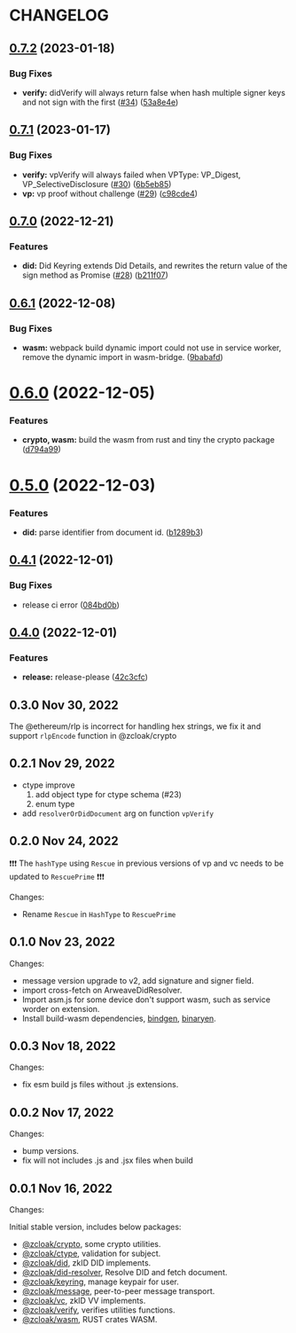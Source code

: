 # CHANGELOG

## [0.7.2](https://github.com/zCloak-Network/zkid-sdk/compare/v0.7.1...v0.7.2) (2023-01-18)


### Bug Fixes

* **verify:** didVerify will always return false when hash multiple signer keys and not sign with the first ([#34](https://github.com/zCloak-Network/zkid-sdk/issues/34)) ([53a8e4e](https://github.com/zCloak-Network/zkid-sdk/commit/53a8e4ea15ed3a1c2b3cc183d21ed77af33addf5))


## [0.7.1](https://github.com/zCloak-Network/zkid-sdk/compare/v0.7.0...v0.7.1) (2023-01-17)


### Bug Fixes

* **verify:** vpVerify will always failed when VPType: VP_Digest, VP_SelectiveDisclosure ([#30](https://github.com/zCloak-Network/zkid-sdk/issues/30)) ([6b5eb85](https://github.com/zCloak-Network/zkid-sdk/commit/6b5eb855ba913d215b2967b9a77dec1f42dc599d))
* **vp:** vp proof without challenge ([#29](https://github.com/zCloak-Network/zkid-sdk/issues/29)) ([c98cde4](https://github.com/zCloak-Network/zkid-sdk/commit/c98cde4d0b2dd32c65be7d8f2ebc3599d5012979))


## [0.7.0](https://github.com/zCloak-Network/zkid-sdk/compare/v0.6.1...v0.7.0) (2022-12-21)


### Features

* **did:** Did Keyring extends Did Details, and rewrites the return value of the sign method as Promise ([#28](https://github.com/zCloak-Network/zkid-sdk/issues/28)) ([b211f07](https://github.com/zCloak-Network/zkid-sdk/commit/b211f07e92be1b42d6f725cb5346a85426694b66))


## [0.6.1](https://github.com/zCloak-Network/zkid-sdk/compare/v0.6.0...v0.6.1) (2022-12-08)


### Bug Fixes

* **wasm:** webpack build dynamic import could not use in service worker, remove the dynamic import in wasm-bridge. ([9babafd](https://github.com/zCloak-Network/zkid-sdk/commit/9babafd3d5c82ade064bc54f6ceac248deebc192))


# [0.6.0](https://github.com/zCloak-Network/zkid-sdk/compare/v0.5.0...v0.6.0) (2022-12-05)


### Features

* **crypto, wasm:** build the wasm from rust and tiny the crypto package ([d794a99](https://github.com/zCloak-Network/zkid-sdk/commit/d794a9935c6b060353822c0a73efb226ef95a6f9))


# [0.5.0](https://github.com/zCloak-Network/zkid-sdk/compare/v0.4.1...v0.5.0) (2022-12-03)


### Features

* **did:** parse identifier from document id. ([b1289b3](https://github.com/zCloak-Network/zkid-sdk/commit/b1289b394531f7fc85854ae7d96266c288e3117a))


## [0.4.1](https://github.com/zCloak-Network/zkid-sdk/compare/v0.4.0...v0.4.1) (2022-12-01)


### Bug Fixes

* release ci error ([084bd0b](https://github.com/zCloak-Network/zkid-sdk/commit/084bd0b335757b0b6421c5b6971891d8e12a2c4e))


## [0.4.0](https://github.com/zCloak-Network/zkid-sdk/compare/v0.3.0...v0.4.0) (2022-12-01)


### Features

* **release:** release-please ([42c3cfc](https://github.com/zCloak-Network/zkid-sdk/commit/42c3cfcd8065e3ed44106e2df5221d65d01ed967))

## 0.3.0 Nov 30, 2022

The @ethereum/rlp is incorrect for handling hex strings, we fix it and support `rlpEncode` function in @zcloak/crypto


## 0.2.1 Nov 29, 2022

- ctype improve
  1. add object type for ctype schema (#23)
  2. enum type
- add `resolverOrDidDocument` arg on function `vpVerify`

## 0.2.0 Nov 24, 2022

❗️❗️❗️ The `hashType` using `Rescue` in previous versions of vp and vc needs to be updated to `RescuePrime` ❗️❗️❗️

Changes:

- Rename `Rescue` in `HashType` to `RescuePrime`

## 0.1.0 Nov 23, 2022

Changes:

- message version upgrade to v2, add signature and signer field.
- import cross-fetch on ArweaveDidResolver.
- Import asm.js for some device don't support wasm, such as service worder on extension.
- Install build-wasm dependencies, [bindgen](https://github.com/rustwasm/wasm-bindgen), [binaryen](https://github.com/WebAssembly/binaryen).


## 0.0.3 Nov 18, 2022

Changes:

- fix esm build js files without .js extensions.

## 0.0.2 Nov 17, 2022

Changes:

- bump versions.
- fix will not includes .js and .jsx files when build

## 0.0.1 Nov 16, 2022

Changes:

Initial stable version, includes below packages:
- [@zcloak/crypto](https://www.npmjs.com/package/@zcloak/crypto), some crypto utilities.
- [@zcloak/ctype](https://www.npmjs.com/package/@zcloak/ctype), validation for subject.
- [@zcloak/did](https://www.npmjs.com/package/@zcloak/did), zkID DID implements.
- [@zcloak/did-resolver](https://www.npmjs.com/package/@zcloak/did), Resolve DID and fetch document.
- [@zcloak/keyring](https://www.npmjs.com/package/@zcloak/keyring), manage keypair for user.
- [@zcloak/message](https://www.npmjs.com/package/@zcloak/message), peer-to-peer message transport.
- [@zcloak/vc](https://www.npmjs.com/package/@zcloak/vc), zkID VV implements.
- [@zcloak/verify](https://www.npmjs.com/package/@zcloak/verify), verifies utilities functions.
- [@zcloak/wasm](https://www.npmjs.com/package/@zcloak/wasm), RUST crates WASM.
